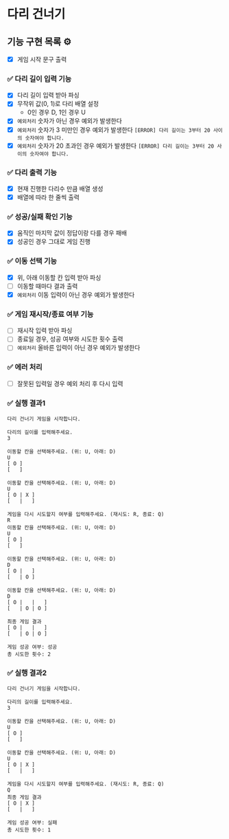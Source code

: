 # 다리 건너기

## 기능 구현 목록 ⚙️

- [x] 게임 시작 문구 출력

### ✅ 다리 길이 입력 기능
- [x] 다리 길이 입력 받아 파싱
- [x] 무작위 값(0, 1)로 다리 배열 설정
    - 0인 경우 D, 1인 경우 U
- [x] `예외처리` 숫자가 아닌 경우 예외가 발생한다
- [x] `예외처리` 숫자가 3 미만인 경우 예외가 발생한다 `[ERROR] 다리 길이는 3부터 20 사이의 숫자여야 합니다.`
- [x] `예외처리` 숫자가 20 초과인 경우 예외가 발생한다 `[ERROR] 다리 길이는 3부터 20 사이의 숫자여야 합니다.`

### ✅ 다리 출력 기능
- [x] 현재 진행한 다리수 만큼 배열 생성 
- [x] 배열에 따라 한 줄씩 출력

### ✅ 성공/실패 확인 기능
- [x] 움직인 마지막 값이 정답이랑 다를 경우 패배
- [x] 성공인 경우 그대로 게임 진행

### ✅ 이동 선택 기능
- [x] 위, 아래 이동할 칸 입력 받아 파싱
- [ ] 이동할 때마다 결과 출력
- [x] `예외처리` 이동 입력이 아닌 경우 예외가 발생한다

### ✅ 게임 재시작/종료 여부 기능
- [ ] 재시작 입력 받아 파싱
- [ ] 종료일 경우, 성공 여부와 시도한 횟수 출력
- [ ] `예외처리` 올바른 입력이 아닌 경우 예외가 발생한다

### ✅ 에러 처리
- [ ] 잘못된 입력일 경우 예외 처리 후 다시 입력

### ✅ 실행 결과1
```
다리 건너기 게임을 시작합니다.

다리의 길이를 입력해주세요.
3

이동할 칸을 선택해주세요. (위: U, 아래: D)
U
[ O ]
[   ]

이동할 칸을 선택해주세요. (위: U, 아래: D)
U
[ O | X ]
[   |   ]

게임을 다시 시도할지 여부를 입력해주세요. (재시도: R, 종료: Q)
R
이동할 칸을 선택해주세요. (위: U, 아래: D)
U
[ O ]
[   ]

이동할 칸을 선택해주세요. (위: U, 아래: D)
D
[ O |   ]
[   | O ]

이동할 칸을 선택해주세요. (위: U, 아래: D)
D
[ O |   |   ]
[   | O | O ]

최종 게임 결과
[ O |   |   ]
[   | O | O ]

게임 성공 여부: 성공
총 시도한 횟수: 2
```

### ✅ 실행 결과2
```
다리 건너기 게임을 시작합니다.

다리의 길이를 입력해주세요.
3

이동할 칸을 선택해주세요. (위: U, 아래: D)
U
[ O ]
[   ]

이동할 칸을 선택해주세요. (위: U, 아래: D)
U
[ O | X ]
[   |   ]

게임을 다시 시도할지 여부를 입력해주세요. (재시도: R, 종료: Q)
Q
최종 게임 결과
[ O | X ]
[   |   ]

게임 성공 여부: 실패
총 시도한 횟수: 1
```